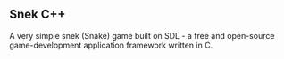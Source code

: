 ## Snek C++
A very simple snek (Snake) game built on SDL - a free and open-source game-development application framework written in C. 
